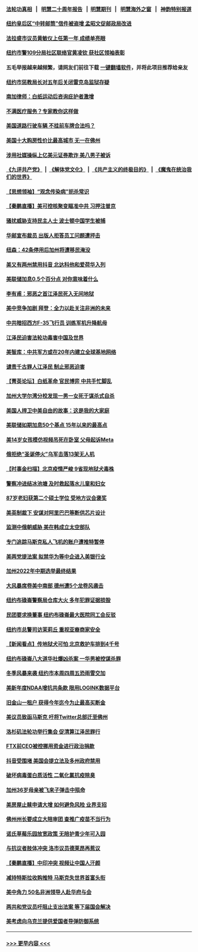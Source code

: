 #### [法轮功真相](https://github.com/gfw-breaker/truth/blob/master/README.md?t=0) &nbsp;&nbsp;|&nbsp;&nbsp; [明慧二十周年报告](https://github.com/gfw-breaker/mh-reports/blob/master/README.md?t=0) &nbsp;&nbsp;|&nbsp;&nbsp;[明慧期刊](https://github.com/gfw-breaker/mh-qikan) &nbsp;&nbsp;|&nbsp;&nbsp; [明慧海外之窗](https://github.com/gfw-breaker/mh-news/blob/master/README.md?t=0) &nbsp;&nbsp;|&nbsp;&nbsp; [神韵特别报道](https://github.com/gfw-breaker/mh-news/blob/master/shenyun.md?t=0)
#### [纽约皇后区“中转邮筒”信件被盗增  孟昭文促邮政局改进](../pages/nsc412/n13885156.md?t=12151450) 
#### [法拉盛市议员黄敏仪上任第一年 成绩单亮眼](../pages/nsc412/n13885149.md?t=12151450) 
#### [纽约市警109分局社区联络官黄凌钦 获社区领袖表彰](../pages/nsc412/n13885165.md?t=12151450) 
#### 五毛举报越来越频繁，请网友们前往下载 [一键翻墙软件](https://github.com/gfw-breaker/ssr-accounts)，并将此项目推荐给亲友
#### [纽约市惩教局长对五年后关闭雷克岛监狱存疑](../pages/nsc412/n13885163.md?t=12151450) 
#### [南加律师：白纸运动后咨询庇护者激增](../pages/nsc412/n13885191.md?t=12151450) 
#### [不满医疗服务？专家教你这样做](../pages/nsc412/n13885185.md?t=12151450) 
#### [美国道路行驶车辆 不挂前车牌合法吗？](../pages/nsc412/n13885155.md?t=12151450) 
#### [美国十大购房性价比最高城市 无一在佛州](../pages/nsc412/n13885007.md?t=12151450) 
#### [涉用社媒操纵上亿美元证券欺诈 美八男子被诉](../pages/nsc412/n13884957.md?t=12151450) 
#### [《九评共产党》](https://github.com/begood0513/9ping.md/blob/master/README.md) &nbsp;|&nbsp; [《解体党文化》](../../../../jtdwh.md/blob/master/README.md)  &nbsp;|&nbsp; [《共产主义的终极目的》](../../../../gczydzjmd.md/blob/master/README.md) &nbsp;|&nbsp; [《魔鬼在统治我们的世界》](../../../../mgztzwmdsj.md/blob/master/README.md) 
#### [【思想领袖】“观念传染病”扼杀常识](../pages/nsc412/n13864375.md?t=12151450) 
#### [【秦鹏直播】美可控核聚变瞄准中共 习押注普京](../pages/nsc412/n13884975.md?t=12151450) 
#### [骚扰威胁支持民主人士 波士顿中国学生被捕](../pages/nsc412/n13884868.md?t=12151450) 
#### [华邮宣布裁员 出版人拒答员工问题遭抨击](../pages/nsc412/n13884928.md?t=12151450) 
#### [纽森：42条停用后加州将遭移民淹没](../pages/nsc412/n13885027.md?t=12151450) 
#### [美又有两州禁用抖音 北达科他和爱荷华入列](../pages/nsc412/n13884988.md?t=12151450) 
#### [美联储加息0.5个百分点 对你意味着什么](../pages/nsc412/n13885004.md?t=12151450) 
#### [李有甫：邪恶之首江泽民死入无间地狱](../pages/nsc412/n13885009.md?t=12151450) 
#### [美中竞争加剧 拜登：全力以赴关注非洲的未来](../pages/nsc412/n13884888.md?t=12151450) 
#### [中共暗招西方F-35飞行员 训练军机升降航母](../pages/nsc412/n13884980.md?t=12151450) 
#### [江泽民迫害法轮功毒害中国及世界](../pages/nsc412/n13884998.md?t=12151450) 
#### [美智库：中共军方或在20年内建立全球基地网络](../pages/nsc412/n13884946.md?t=12151450) 
#### [谴责千古罪人江泽民 制止邪恶迫害](../pages/nsc412/n13884987.md?t=12151450) 
#### [【菁英论坛】白纸革命 官民博弈 中共手忙脚乱](../pages/nsc412/n13884972.md?t=12151450) 
#### [加州大学尔湾分校发现一男一女死于谋杀式自杀](../pages/nsc412/n13884961.md?t=12151450) 
#### [美国人捍卫中美自由的故事：这是我的大家庭](../pages/nsc412/n13884766.md?t=12151450) 
#### [美联储如期加息50个基点 15年以来的最高点](../pages/nsc412/n13884902.md?t=12151450) 
#### [美14岁女孩模仿视频吊死在卧室 父母起诉Meta](../pages/nsc412/n13884825.md?t=12151450) 
#### [俄拒绝“圣诞停火”乌军击落13架无人机](../pages/nsc412/n13884844.md?t=12151450) 
#### [【时事金扫描】北京疫情严峻 9省现地狱犬毒株](../pages/nsc412/n13884815.md?t=12151450) 
#### [警察冲进结冰池塘 及时救起落水儿童和妇女](../pages/nsc412/n13884443.md?t=12151450) 
#### [87岁老妇获第二个硕士学位 受地方议会褒奖](../pages/nsc412/n13884458.md?t=12151450) 
#### [美英制裁下 安谋对阿里巴巴等断供芯片设计](../pages/nsc412/n13884840.md?t=12151450) 
#### [监测中俄朝威胁 美在韩成立太空部队](../pages/nsc412/n13884813.md?t=12151450) 
#### [专门追踪马斯克私人飞机的账户遭推特暂停](../pages/nsc412/n13884261.md?t=12151450) 
#### [美两党提法案 拟禁华为等中企进入美银行业](../pages/nsc412/n13884752.md?t=12151450) 
#### [加州2022年中期选举最终结果](../pages/nsc412/n13884433.md?t=12151450) 
#### [大风暴席卷美中南部 德州遭5个龙卷风袭击](../pages/nsc412/n13884281.md?t=12151450) 
#### [纽约布碌崙警察局仓库大火 多年犯罪证据损毁](../pages/nsc412/n13884380.md?t=12151450) 
#### [民团要求换董事 纽约布碌崙最大医院同工会反驳](../pages/nsc412/n13884415.md?t=12151450) 
#### [纽约市总警司访茉莉丘 重视亚裔商家安全](../pages/nsc412/n13884407.md?t=12151450) 
#### [【新闻看点】传地狱犬可怕 北京救护车排到4千号](../pages/nsc412/n13884197.md?t=12151450) 
#### [纽约布碌崙八大道华社爆凶杀案 一华男被控谋杀罪](../pages/nsc412/n13884376.md?t=12151450) 
#### [冬季风暴来袭 纽约市本周四周五恐雨雪交加](../pages/nsc412/n13884370.md?t=12151450) 
#### [美新年度NDAA增抗共条款 限用LOGINK数据平台](../pages/nsc412/n13884395.md?t=12151450) 
#### [旧金山一租户 获得今年迄今为止最高买断金](../pages/nsc412/n13884368.md?t=12151450) 
#### [美议员致函马斯克 吁将Twitter总部迁至佛州](../pages/nsc412/n13884292.md?t=12151450) 
#### [洛杉矶法轮功举行集会 促清算江泽民罪行](../pages/nsc412/n13884299.md?t=12151450) 
#### [FTX前CEO被控挪用资金进行政治捐款](../pages/nsc412/n13884204.md?t=12151450) 
#### [抖音受围堵 美国会提立法及多州政府禁用](../pages/nsc412/n13884105.md?t=12151450) 
#### [破坏病毒蛋白质活性 二氧化氯抗疫除臭](../pages/nsc412/n13884297.md?t=12151450) 
#### [加州36岁母亲被飞来子弹击中殒命](../pages/nsc412/n13884293.md?t=12151450) 
#### [美房屋止赎申请大增 如何避免风险 业界支招](../pages/nsc412/n13884279.md?t=12151450) 
#### [佛州州长要成立大陪审团 查推广疫苗不当行为](../pages/nsc412/n13884190.md?t=12151450) 
#### [诺氏草莓乐园放宽政策 无陪护青少年可入园](../pages/nsc412/n13884260.md?t=12151450) 
#### [与抗议者肢体冲突 洛市议员德莱昂再惹议](../pages/nsc412/n13884239.md?t=12151450) 
#### [【秦鹏直播】中印冲突 视频让中国人汗颜](../pages/nsc412/n13884202.md?t=12151450) 
#### [减持特斯拉收购推特 马斯克失世界首富头衔](../pages/nsc412/n13884203.md?t=12151450) 
#### [美中角力 50名非洲领导人赴华府与会](../pages/nsc412/n13884156.md?t=12151450) 
#### [两共和党议员吁阻止支出法案 等下届国会解决](../pages/nsc412/n13884121.md?t=12151450) 
#### [美考虑向乌克兰提供爱国者导弹防御系统](../pages/nsc412/n13884175.md?t=12151450) 

----
#### [ >>> 更早内容 <<< ](../indexes/nsc412-earlier.md)
